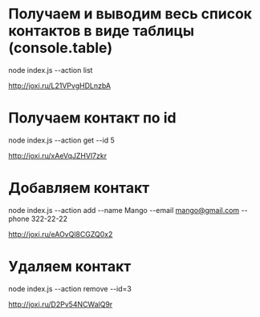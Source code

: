 # Получаем и выводим весь список контактов в виде таблицы (console.table)

node index.js --action list

http://joxi.ru/L21VPvgHDLnzbA

# Получаем контакт по id

node index.js --action get --id 5

http://joxi.ru/xAeVqJZHVl7zkr

# Добавляем контакт

node index.js --action add --name Mango --email mango@gmail.com --phone 322-22-22

http://joxi.ru/eAOvQl8CGZQ0x2

# Удаляем контакт

node index.js --action remove --id=3

http://joxi.ru/D2Pv54NCWalQ9r
